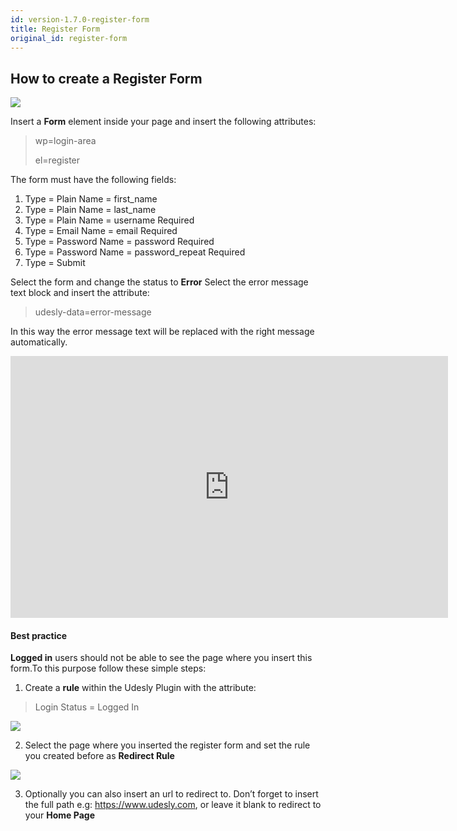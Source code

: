 ```yaml
---
id: version-1.7.0-register-form
title: Register Form
original_id: register-form
---
```


## How to create a Register Form

![](assets/register-form.png)

Insert a **Form** element inside your page and insert the following attributes:

> wp=login-area
>
> el=register

The form must have the following fields:

1) Type = Plain Name = first_name
2) Type = Plain Name = last_name
3) Type = Plain Name = username       Required
4) Type = Email Name = email              Required
5) Type = Password Name = password                 Required
6) Type = Password Name = password_repeat   Required
7) Type = Submit
 

Select the form and change the status to **Error**
Select the error message text block and insert the attribute:

> udesly-data=error-message

In this way the error message text will be replaced with the right message automatically.

<iframe width="700" height="419" src="https://www.youtube.com/embed/b3gg7WPXKYk?list=PLLChkVtVa_ZuGrgLVMEIl0nliPjljc4gm" frameborder="0" allow="accelerometer; autoplay; encrypted-media; gyroscope; picture-in-picture" allowfullscreen></iframe>

#### Best practice

**Logged in** users should not be able to see the page where you insert this form.To this purpose follow these simple steps:

1) Create a **rule** within the Udesly Plugin with the attribute:

> Login Status  = Logged In

![](assets/register-form-1.png)

2) Select the page where you inserted the register form and set the rule you created before as **Redirect Rule**

![](assets/login-form-2.png)

3) Optionally you can also insert an url to redirect to. Don’t forget to insert the full path e.g: https://www.udesly.com, or leave it blank to redirect to your **Home Page**

 